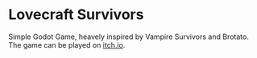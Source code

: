 # Lovecraft Survivors
Simple Godot Game, heavely inspired by Vampire Survivors and Brotato.  
The game can be played on [itch.io](https://marcelvlasenco.itch.io/lovecraft-survivors).
